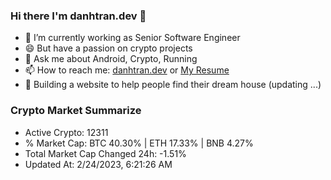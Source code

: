 ### Hi there I'm danhtran.dev 👋

- 🔭 I’m currently working as Senior Software Engineer
- 😄 But have a passion on crypto projects
- 💬 Ask me about Android, Crypto, Running 
- 📫 How to reach me: <a href="https://danhtran.dev" target="_blank">danhtran.dev</a> or <a href="Dan-Resume.pdf" target="_blank">My Resume</a>
- 🌱 Building a website to help people find their dream house (updating ...)

### Crypto Market Summarize
- Active Crypto: 12311
- % Market Cap: BTC 40.30% | ETH 17.33% | BNB 4.27%
- Total Market Cap Changed 24h: -1.51%
- Updated At: 2/24/2023, 6:21:26 AM
